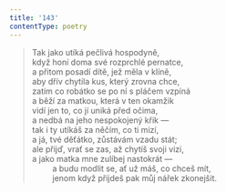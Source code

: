 ```yaml
---
title: '143'
contentType: poetry
---
```


<section>

> Tak jako utíká pečlivá hospodyně,  
> když honí doma své rozprchlé pernatce,  
> a přitom posadí dítě, jež měla v klíně,  
> aby dřív chytila kus, který zrovna chce,  
> zatím co robátko se po ní s pláčem vzpíná  
> a běží za matkou, která v ten okamžik  
> vidí jen to, co jí uniká před očima,  
> a nedbá na jeho nespokojený křik —  
> tak i ty utíkáš za něčím, co ti mizí,  
> a já, tvé děťátko, zůstávám vzadu stát;  
> ale přijď, vrať se zas, až chytíš svoji vizi,  
> a jako matka mne zulíbej nastokrát —  
>          a budu modlit se, ať už máš, co chceš mít,  
>          jenom když přijdeš pak můj nářek zkonejšit.

</section>
